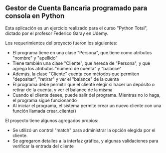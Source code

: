 Gestor de Cuenta Bancaria programado para consola en Python
----------------------------------------------------

Esta aplicación es un ejercicio realizado para el curso "Python Total", dictado por el profesor Federico Garay en Udemy.

Los requerimientos del proyecto fueron los siguientes:

- El programa tiene en una clase "Persona", que tiene como atributos "nombre" y "apellido"
- Tiene también una clase "Cliente", que hereda de "Persona", y que agrega los atributos "numero de cuenta" y "balance"
- Además, la clase "Cliente" cuenta con métodos que permiten "depositar", "retirar" y ver el "balance" de la cuenta
- El programa debe permitir que el cliente elegir si hacer un depósito o retirar de la cuenta, y ver el balance de la misma
- Cuando el cliente desee, puede salir del programa. Mientras no lo haga, el programa sigue funcionando
- Al iniciar el programa, el sistema permite crear un nuevo cliente con una función llamada crear_cliente()
 
El proyecto tiene algunos agregados propios:
- Se utilizó un control "match" para administrar la opción elegida por el cliente.
- Se agregaron detalles a la interfaz gráfica, y algunas validaciones para verificar la entrada del cliente
